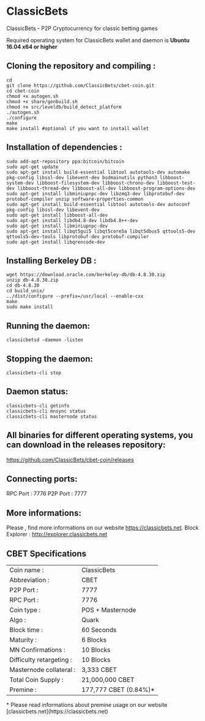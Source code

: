 
# ClassicBets
ClassicBets - P2P Cryptocurrency for classic betting games

Required operating system for ClassicBets wallet and daemon is **Ubuntu 16.04 x64 or higher**

**Cloning the repository and compiling :**
------------------------------------------------------------------------
```
cd
git clone https://github.com/ClassicBets/cbet-coin.git
cd cbet-coin
chmod +x autogen.sh
chmod +x share/genbuild.sh
chmod +x src/leveldb/build_detect_platform
./autogen.sh
./configure
make
make install #optional if you want to install wallet
```
**Installation of dependencies :**
---------------------------
```
sudo add-apt-repository ppa:bitcoin/bitcoin
sudo apt-get update
sudo apt-get install build-essential libtool autotools-dev automake pkg-config libssl-dev libevent-dev bsdmainutils python3 libboost-system-dev libboost-filesystem-dev libboost-chrono-dev libboost-test-dev libboost-thread-dev libboost-all-dev libboost-program-options-dev
sudo apt-get install libminiupnpc-dev libzmq3-dev libprotobuf-dev protobuf-compiler unzip software-properties-common
sudo apt-get install build-essential libtool autotools-dev autoconf pkg-config libssl-dev libevent-dev
sudo apt-get install libboost-all-dev
sudo apt-get install libdb4.8-dev libdb4.8++-dev
sudo apt-get install libminiupnpc-dev
sudo apt-get install libqt5gui5 libqt5core5a libqt5dbus5 qttools5-dev qttools5-dev-tools libprotobuf-dev protobuf-compiler
sudo apt-get install libqrencode-dev
```
**Installing Berkeley DB :**
---------------------------
```
wget https://download.oracle.com/berkeley-db/db-4.8.30.zip
unzip db-4.8.30.zip
cd db-4.8.30
cd build_unix/
../dist/configure --prefix=/usr/local --enable-cxx
make
sudo make install
```
Running the daemon:
-------------------
```
classicbetsd -daemon -listen
```
Stopping the daemon:
-----------
```
classicbets-cli stop
```
Daemon status:
---------------
```
classicbets-cli getinfo
classicbets-cli mnsync status
classicbets-cli masternode status 
```

**All binaries for different operating systems, you can download in the releases repository:**
---------------------------
https://github.com/ClassicBets/cbet-coin/releases

**Connecting ports:**
----------------------------
RPC Port : 7776
P2P Port : 7777

**More informations:**
--------------------
Please , find more informations on our website https://classicbets.net.
Block Explorer : http://explorer.classicbets.net

**CBET Specifications**
---------------------------

<table>
  <tr>
    <td>Coin name :</td>
    <td>ClassicBets</td>
  </tr>
  <tr>
    <td>Abbreviation :</td>
    <td>CBET</td>
  </tr>
  <tr>
    <td>P2P Port :</td>
    <td>7777</td>
  </tr>
  <tr>
    <td>RPC Port :</td>
    <td>7776</td>
  </tr>
  <tr>
    <td>Coin type :</td>
    <td>POS + Masternode</td>
  </tr>
  <tr>
    <td>Algo :</td>
    <td>Quark</td>
  </tr>
  <tr>
    <td>Block time :</td>
    <td>60 Seconds</td>
  </tr>
  <tr>
    <td>Maturity :</td>
    <td>6 Blocks</td>
  </tr>
  <tr>
    <td>MN Confirmations :</td>
    <td>10 Blocks</td>
  </tr>
  <tr>
    <td>Difficulty retargeting :</td>
    <td>10 Blocks</td>
  </tr>
  <tr>
    <td>Masternode collateral :</td>
    <td>3,333 CBET</td>
  </tr>
  <tr>
    <td>Total Coin Supply :</td>
    <td>21,000,000 CBET</td>
  </tr>
  <tr>
    <td>Premine :</td>
    <td>177,777 CBET (0.84%)*</td>
  </tr>
</table>
* Please read informations about premine usage on our website [classicbets.net](https://classicbets.net)
